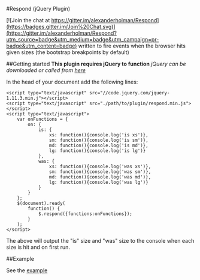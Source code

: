 #Respond (jQuery Plugin)

[![Join the chat at https://gitter.im/alexanderholman/Respond](https://badges.gitter.im/Join%20Chat.svg)](https://gitter.im/alexanderholman/Respond?utm_source=badge&utm_medium=badge&utm_campaign=pr-badge&utm_content=badge)
written to fire events when the browser hits given sizes (the bootstrap breakpoints by default)

##Getting started
**This plugin requires jQuery to function**
*jQuery can be downloaded or called from [here](https://code.jquery.com/jquery-1.11.3.min.j)*

In the head of your document add the following lines:
```
<script type="text/javascript" src="//code.jquery.com/jquery-1.11.3.min.j"></script>
<script type="text/javascript" src="./path/to/plugin/respond.min.js"></script>
<script type="text/javascript">
    var onFunctions = {
        on: {
            is: {
                xs: function(){console.log('is xs')},
                sm: function(){console.log('is sm')},
                md: function(){console.log('is md')},
                lg: function(){console.log('is lg')}
            },
            was: {
                xs: function(){console.log('was xs')},
                sm: function(){console.log('was sm')},
                md: function(){console.log('was md')},
                lg: function(){console.log('was lg')}
            }
        }
    };
    $(document).ready(
        function() {
            $.respond({functions:onFunctions});
        }
    );
</script>
```
The above will output the "is" size and "was" size to the console when each size is hit and on first run.

##Example

See the [example](https://rawgit.com/alexanderholman/Respond/master/example/getting-started.html)

